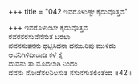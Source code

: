 +++
title = "042 ಇವರೊಳುಣ್ಟೇ ಕೈದುವೊತ್ತವ"

+++
ಇವರೊಳುಂಟೇ ಕೈದುವೊತ್ತವ  
ರವರನರಸುವೆನೆನುತ ಬರಲಾ  
ಪವನಸುತನನು ಥಟ್ಟಿಸಿದನಾ ದನುಜರಿಪು ಮುಳಿದು  
ಆವನಿಗಿಳಿದೀಡಾಡಿ ಕಳೆ ಕೈ  
ದುವನು ತಾ ಮೊದಲಾಗಿ ನಿಂದಂ  
ದವನು ನೋಡೆನಲನಿಲಸುತ ನಸುನಗುತಲಿಂತೆಂದ    ॥42॥